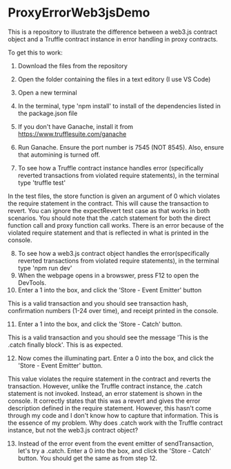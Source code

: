 # ProxyErrorWeb3jsDemo

This is a repository to illustrate the difference between a web3.js contract object and a Truffle contract instance in error handling in proxy contracts.

To get this to work:
1. Download the files from the repository
2. Open the folder containing the files in a text editory (I use VS Code)
3. Open a new terminal
4. In the terminal, type 'npm install' to install of the dependencies listed in the package.json file
5. If you don't have Ganache, install it from https://www.trufflesuite.com/ganache
6. Run Ganache. Ensure the port number is 7545 (NOT 8545). Also, ensure that automining is turned off.

7. To see how a Truffle contract instance handles error (specifically reverted transactions from violated require statements), in the terminal type 'truffle test'

  In the test files, the store function is given an argument of 0 which violates the require statement in the contract. This will cause the     transaction to revert. You can ignore the expectRevert test case as that works in both scenarios. You should note that the .catch statement for both the direct function call and proxy function call works. There is an error because of the violated require statement and that is reflected in what is printed in the console.

8. To see how a web3.js contract object handles the error(specifically reverted transactions from violated require statements), in the terminal type 'npm run dev'
9. When the webpage opens in a browswer, press F12 to open the DevTools.
10. Enter a 1 into the box, and click the 'Store - Event Emitter' button

  This is a valid transaction and you should see transaction hash, confirmation numbers (1-24 over time), and receipt printed in the console. 
  
11. Enter a 1 into the box, and click the 'Store - Catch' button.

  This is a valid transaction and you should see the message 'This is the .catch finally block'. This is as expected.
  
12. Now comes the illuminating part. Enter a 0 into the box, and click the 'Store - Event Emitter' button.

  This value violates the require statement in the contract and reverts the transaction. However, unlike the Truffle contract instance, the .catch statement is not invoked. Instead, an error statement is shown in the console. It correctly states that this was a revert and gives the error description defined in the require statement. However, this hasn't come through my code and I don't know how to capture that information. This is the essence of my problem. Why does .catch work with the Truffle contract instance, but not the web3.js contract object?
  
  
13. Instead of the error event from the event emitter of sendTransaction, let's try a .catch. Enter a 0 into the box, and click the 'Store - Catch' button. You should get the same as from step 12.
